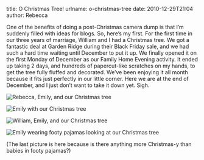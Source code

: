 title: O Christmas Tree!
urlname: o-christmas-tree
date: 2010-12-29T21:04
author: Rebecca

One of the benefits of doing a post-Christmas camera dump is that I&#x02bc;m
suddenly filled with ideas for blogs. So, here&#x02bc;s my first. For the first
time in our three years of marriage, William and I had a Christmas tree. We got
a fantastic deal at Garden Ridge during their Black Friday sale, and we had such
a hard time waiting until December to put it up. We finally opened it on the
first Monday of December as our Family Home Evening activity. It ended up taking
2 days, and hundreds of papercut-like scratches on my hands, to get the tree
fully fluffed and decorated. We&#x02bc;ve been enjoying it all month because it
fits just perfectly in our little corner. Here we are at the end of December,
and I just don&#x02bc;t want to take it down yet. Sigh.

![Rebecca, Emily, and our Christmas tree][a]

[a]: {static}/images/2010-12-06-christmas-tree-01.jpg

![Emily with our Christmas tree][b]

[b]: {static}/images/2010-12-06-christmas-tree-02.jpg

![William, Emily, and our Christmas tree][c]

[c]: {static}/images/2010-12-06-christmas-tree-03.jpg

![Emily wearing footy pajamas looking at our Christmas tree][d]

[d]: {static}/images/2010-12-07-christmas-tree.jpg

(The last picture is here because is there anything more Christmas-y than babies
in footy pajamas?)
